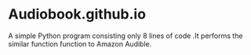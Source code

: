 # Audiobook.github.io
A simple Python program consisting only 8 lines of code .It performs the similar function function to Amazon Audible. 
